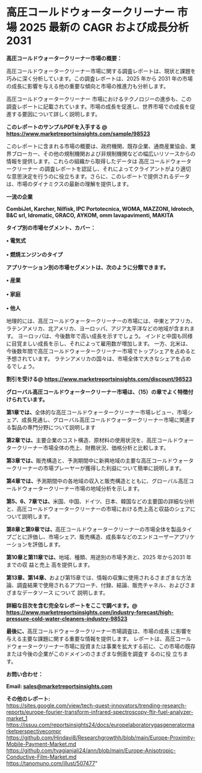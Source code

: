 # 高圧コールドウォータークリーナー 市場 2025 最新の CAGR および成長分析 2031

<strong><b>高圧コールドウォータークリーナー市場の概要：</b></strong>

高圧コールドウォータークリーナー市場に関する調査レポートは、現状と課題を巧みに深く分析しています。この調査レポートは、2025 年から 2031 年の市場の成長に影響を与える他の重要な傾向と市場の推進力も分析します。

高圧コールドウォータークリーナー 市場におけるテクノロジーの進歩も、この調査レポートに記載されています。市場の成長を促進し、世界市場での成長を促進する要因について詳しく説明します。

<strong>このレポートのサンプルPDFを入手する @ <a href=https://www.marketreportsinsights.com/sample/98523>https://www.marketreportsinsights.com/sample/98523</a></strong>

このレポートに含まれる市場の概要は、政府機関、既存企業、通商産業協会、業界ブローカー、その他の規制機関および非規制機関などの幅広いリソースからの情報を提供します。これらの組織から取得したデータは 高圧コールドウォータークリーナー の調査レポートを認証し、それによってクライアントがより適切な意思決定を行うのに役立ちます。さらに、このレポートで提供されるデータは、市場のダイナミクスの最新の理解を提供します。

<strong>一流の企業</strong>

<strong><b>CombiJet, Karcher, Nilfisk, IPC Portotecnica, WOMA, MAZZONI, Idrotech, B&C srl, Idromatic, GRACO, AYKOM, omm lavapavimenti, MAKITA</b></strong>

<strong><b>タイプ別の市場セグメント、カバー：</b></strong>

<strong>• 電気式<br><br>• 燃焼エンジンのタイプ</strong>

<strong><b>アプリケーション別の市場セグメントは、次のように分類できます。</b></strong>

<strong>• 産業<br><br>• 家庭<br><br>• 他人</strong>

 地理的には、高圧コールドウォータークリーナーの市場には、中東とアフリカ、ラテンアメリカ、北アメリカ、ヨーロッパ、アジア太平洋などの地域が含まれます。 ヨーロッパは、今後数年で高い成長を示すでしょう。 インドと中国も同様に目覚ましい成長を示し、それによって雇用数が増加します。 一方、北米は、今後数年間で高圧コールドウォータークリーナー市場でトップシェアを占めると予想されています。 ラテンアメリカの国々は、市場全体で大きなシェアを占めるでしょう。

<strong>割引を受ける@ <a href=https://www.marketreportsinsights.com/discount/98523>https://www.marketreportsinsights.com/discount/98523</a></strong>

<strong><b>グローバル高圧コールドウォータークリーナー市場は、（15）の章でよく特徴付けられています。</b></strong>

<strong><b>第</b></strong><strong><b>1章では、</b></strong>全体的な高圧コールドウォータークリーナー市場レビュー、市場シェア、成長見通し、グローバル高圧コールドウォータークリーナー市場に関連する製品の専門分野について説明します

<strong><b>第2章では、</b></strong>主要企業のコスト構造、原材料の使用状況を、高圧コールドウォータークリーナー市場全体の売上、財務状況、価格分析と比較します。

<strong><b>第3章では、</b></strong>販売構造と、予測期間中に新興地域の主要な高圧コールドウォータークリーナーの市場プレーヤーが獲得した利益について簡単に説明します。

<strong><b>第4章では、</b></strong>予測期間中の各地域の収入と販売構造とともに、グローバル高圧コールドウォータークリーナー市場の地域分析を示します。

<strong><b>第5、6、7章では、</b></strong>米国、中国、ドイツ、日本、韓国などの主要国の詳細な分析と、高圧コールドウォータークリーナーの市場における売上高と収益のシェアについて説明します。

<strong><b>第8章と第9章では、</b></strong>高圧コールドウォータークリーナーの市場全体を製品タイプごとに評価し、市場シェア、販売構造、成長率などのエンドユーザーアプリケーションを評価します。

<strong><b>第10章と第11章では、</b></strong>地域、種類、用途別の市場予測と、2025 年から2031 年までの収 益と売上 高を提供します。

<strong><b>第13章、第14章、</b></strong>および第15章では、情報の収集に使用されるさまざまな方法論、調査結果で使用されるアプローチ、付録、結論、販売チャネル、およびさまざまなデータソース について 説明します。

<strong>詳細な目次を含む完全なレポートをここで調べます。@ <a href=https://www.marketreportsinsights.com/industry-forecast/high-pressure-cold-water-cleaners-industry-98523>https://www.marketreportsinsights.com/industry-forecast/high-pressure-cold-water-cleaners-industry-98523</a></strong>

<strong><b>最後に、</b></strong>高圧コールドウォータークリーナー市場調査は、市場の成長 に影響を</a>与える主要な課題に関する重要な情報を提供します。 レポートは、高圧コールドウォータークリーナー市場に投資または事業を拡大する前に、この市場の既存または今後の企業がこのドメインのさまざまな側面を調査す るのに役 立ちます。

<strong><b>お問い合わせ：</b></strong>

<strong>Email: </strong><a href=mailto:sales@marketreportsinsights.com><strong>sales@marketreportsinsights.com</strong></a>

<strong>その他のレポート:</strong>
<br>
<a href=https://sites.google.com/view/tech-quest-innovators/trending-research-reports/europe-fourier-transform-infrared-spectroscopy-ftir-fuel-analyzer-market_1>https://sites.google.com/view/tech-quest-innovators/trending-research-reports/europe-fourier-transform-infrared-spectroscopy-ftir-fuel-analyzer-market_1</a>
<br>
<a href=https://issuu.com/reportsinsights24/docs/europelaboratorygasgeneratormarketperspectivecompr>https://issuu.com/reportsinsights24/docs/europelaboratorygasgeneratormarketperspectivecompr</a>
<br>
<a href=https://github.com/Hindavi8/Researchgrowthh/blob/main/Europe-Proximity-Mobile-Payment-Market.md>https://github.com/Hindavi8/Researchgrowthh/blob/main/Europe-Proximity-Mobile-Payment-Market.md</a>
<br>
<a href=https://github.com/tyagianjali24/ann/blob/main/Europe-Anisotropic-Conductive-Film-Market.md>https://github.com/tyagianjali24/ann/blob/main/Europe-Anisotropic-Conductive-Film-Market.md</a>
<br>
<a href=https://tanomuno.com/illust/507477>https://tanomuno.com/illust/507477</a>"
